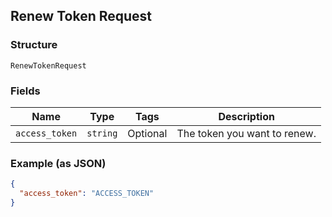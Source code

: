 ## Renew Token Request

### Structure

`RenewTokenRequest`

### Fields

| Name | Type | Tags | Description |
|  --- | --- | --- | --- |
| `access_token` | `string` | Optional | The token you want to renew. |

### Example (as JSON)

```json
{
  "access_token": "ACCESS_TOKEN"
}
```

